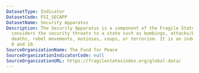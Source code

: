 ```yaml
---
DatasetType: Indicator
DatasetCode: FSI_SECAPP
DatasetName: Security Apparatus
Description: The Security Apparatus is a component of the Fragile State Index, which
  considers the security threats to a state such as bombings, attacks/battle-related
  deaths, rebel movements, mutinies, coups, or terrorism. It is an index scored between
  0 and 10.
SourceOrganizationName: The Fund for Peace
SourceOrganizationIndicatorCode: null
SourceOrganizationURL: https://fragilestatesindex.org/global-data/
---
```



